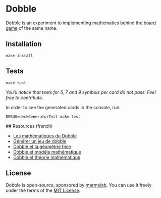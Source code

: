 # Dobble

Dobble is an experiment to implementing mathematics behind the
[board game](http://www.asmodee.com/ressources/jeux_versions/dobble.php) of the same name.

## Installation

```make install```

## Tests

```make test```

*You'll notice that tests for 5, 7 and 9 symbols per card do not pass.
Feel free to contribute.*

In order to see the generated cards in the console, run:
```
DEBUG=deckGeneratorTest make test
```

## Resources (french)
- [Les mathématiques du Dobble](http://www.bibmath.net/forums/viewtopic.php?id=5134)
- [Générer un jeu de dobble](http://www.quirysse.com/informatique/generer-un-jeu-de-dobble/)
- [Dobble et la géométrie finie](http://images.math.cnrs.fr/spip.php?page=forum&id_article=927&id_forum=4233)
- [Dobble et modéle mathématique](http://www.trictrac.net/forum/viewtopic.php?p=1197354)
- [Dobble et théorie mathématique](https://www.scribd.com/fullscreen/32602239?access_key=key-290ldts3eb15fhdyt1mf)


## License

Dobble is open-source, sponsored by [marmelab](marmelab.com). You can use it freely under the terms of the [MIT License](LICENSE).
